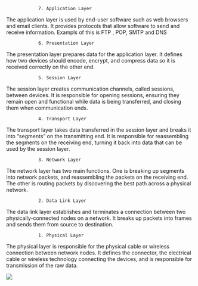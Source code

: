				7. Application Layer
The application layer is used by end-user software such as web browsers and email clients. It provides protocols that allow software to send and receive information. Exampls of this is FTP , POP, SMTP and DNS

				6. Presentation Layer
The presentation layer prepares data for the application layer. It defines how two devices should encode, encrypt, and compress data so it is received correctly on the other end.

				5. Session Layer
The session layer creates communication channels, called sessions, between devices. It is responsible for opening sessions, ensuring they remain open and functional while data is being transferred, and closing them when communication ends.

				4. Transport Layer
The transport layer takes data transferred in the session layer and breaks it into “segments” on the transmitting end. It is responsible for reassembling the segments on the receiving end, turning it back into data that can be used by the session layer.

				3. Network Layer
The network layer has two main functions. One is breaking up segments into network packets, and reassembling the packets on the receiving end. The other is routing packets by discovering the best path across a physical network.

				2. Data Link Layer
The data link layer establishes and terminates a connection between two physically-connected nodes on a network. It breaks up packets into frames and sends them from source to destination.

				1. Physical Layer
The physical layer is responsible for the physical cable or wireless connection between network nodes. It defines the connector, the electrical cable or wireless technology connecting the devices, and is responsible for transmission of the raw data.






![](OSI.png)